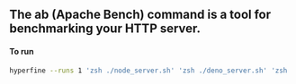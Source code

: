 ## The ab (Apache Bench) command is a tool for benchmarking your HTTP server.

#### To run
```zsh
hyperfine --runs 1 'zsh ./node_server.sh' 'zsh ./deno_server.sh' 'zsh ./bun_server.sh'
```